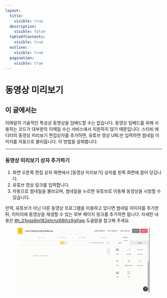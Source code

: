 ```yaml
---
layout:
  title:
    visible: true
  description:
    visible: false
  tableOfContents:
    visible: true
  outline:
    visible: true
  pagination:
    visible: true
---
```


# 동영상 미리보기

## 이 글에서는

이메일의 기술적인 특성상 동영상을 임베드할 수는 없습니다. 동영상 임베드를 위해 사용하는 코드가 대부분의 이메일 수신 서비스에서 지원하지 않기 때문입니다. 스티비 에디터의 동영상 미리보기 편집상자를 추가하면, 유튜브 영상 URL만 입력하면 썸네일 이미지를 자동으로 불러옵니다. 이 방법을 살펴봅니다.

***

### 동영상 미리보기 상자 추가하기

1. 화면 오른쪽 편집 상자 화면에서 \[동영상 미리보기] 상자를 왼쪽 화면에 끌어 당깁니다.
2. 유튜브 영상 링크를 입력합니다.
3. 자동으로 썸네일을 불러오며, 썸네일을 누르면 유튜브로 이동해 동영상을 시청할 수 있습니다.

&#x20;만약, 유튜브가 아닌 다른 동영상 프로그램을 이용하고 있다면 썸네일 이미지를 추가한 뒤, 이미지에 동영상을 재생할 수 있는 외부 페이지 링크를 추가하면 됩니다. 자세한 내용은 [#h\_01ggs6m182ehrnz68thz9gjfwp](image.md#h\_01ggs6m182ehrnz68thz9gjfwp "mention") 도움말을 참고해 주세요.

<figure><img src="../../../.gitbook/assets/screencast-stibee.com-2024.04.22-14_27_15.gif" alt=""><figcaption></figcaption></figure>

